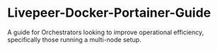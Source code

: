 # Livepeer-Docker-Portainer-Guide
A guide for Orchestrators looking to improve operational efficiency, specifically those running a multi-node setup.
